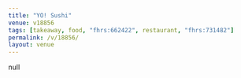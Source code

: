```yaml
---
title: "YO! Sushi"
venue: v18856
tags: [takeaway, food, "fhrs:662422", restaurant, "fhrs:731482"]
permalink: /v/18856/
layout: venue
---
```

null